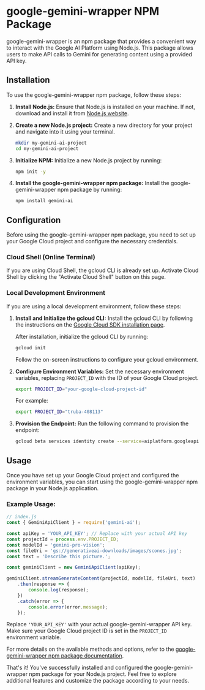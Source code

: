 # google-gemini-wrapper NPM Package

google-gemini-wrapper is an npm package that provides a convenient way to interact with the Google AI Platform using Node.js. This package allows users to make API calls to Gemini for generating content using a provided API key.

## Installation

To use the google-gemini-wrapper npm package, follow these steps:

1. **Install Node.js:**
   Ensure that Node.js is installed on your machine. If not, download and install it from [Node.js website](https://nodejs.org/).

2. **Create a new Node.js project:**
   Create a new directory for your project and navigate into it using your terminal.

   ```bash
   mkdir my-gemini-ai-project
   cd my-gemini-ai-project
   ```

3. **Initialize NPM:**
   Initialize a new Node.js project by running:

   ```bash
   npm init -y
   ```

4. **Install the google-gemini-wrapper npm package:**
   Install the google-gemini-wrapper npm package by running:

   ```bash
   npm install gemini-ai
   ```

## Configuration

Before using the google-gemini-wrapper npm package, you need to set up your Google Cloud project and configure the necessary credentials.

### Cloud Shell (Online Terminal)

If you are using Cloud Shell, the gcloud CLI is already set up. Activate Cloud Shell by clicking the "Activate Cloud Shell" button on this page.

### Local Development Environment

If you are using a local development environment, follow these steps:

1. **Install and Initialize the gcloud CLI:**
   Install the gcloud CLI by following the instructions on the [Google Cloud SDK installation page](https://cloud.google.com/sdk/docs/install).

   After installation, initialize the gcloud CLI by running:

   ```bash
   gcloud init
   ```

   Follow the on-screen instructions to configure your gcloud environment.

2. **Configure Environment Variables:**
   Set the necessary environment variables, replacing `PROJECT_ID` with the ID of your Google Cloud project.

   ```bash
   export PROJECT_ID="your-google-cloud-project-id"
   ```

   For example:

   ```bash
   export PROJECT_ID="truba-408113"
   ```

3. **Provision the Endpoint:**
   Run the following command to provision the endpoint:

   ```bash
   gcloud beta services identity create --service=aiplatform.googleapis.com --project=$PROJECT_ID
   ```

## Usage

Once you have set up your Google Cloud project and configured the environment variables, you can start using the google-gemini-wrapper npm package in your Node.js application.

### Example Usage:

```javascript
// index.js
const { GeminiApiClient } = require('gemini-ai');

const apiKey = 'YOUR_API_KEY'; // Replace with your actual API key
const projectId = process.env.PROJECT_ID;
const modelId = 'gemini-pro-vision';
const fileUri = 'gs://generativeai-downloads/images/scones.jpg';
const text = 'Describe this picture.';

const geminiClient = new GeminiApiClient(apiKey);

geminiClient.streamGenerateContent(projectId, modelId, fileUri, text)
    .then(response => {
        console.log(response);
    })
    .catch(error => {
        console.error(error.message);
    });
```

Replace `'YOUR_API_KEY'` with your actual google-gemini-wrapper API key. Make sure your Google Cloud project ID is set in the `PROJECT_ID` environment variable.

For more details on the available methods and options, refer to the [google-gemini-wrapper npm package documentation](https://github.com/your-username/gemini-ai).

That's it! You've successfully installed and configured the google-gemini-wrapper npm package for your Node.js project. Feel free to explore additional features and customize the package according to your needs.
